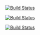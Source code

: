 
[![Build Status](http://34.136.149.49:8080/job/instavote/job/worker-build/badge/icon)](http://34.136.149.49:8080/job/instavote/job/worker-build/)

[![Build Status](http://34.136.149.49:8080/buildStatus/icon?job=instavote%2Fworker-build)](http://34.136.149.49:8080/job/instavote/job/worker-build/)

[![Build Status](http://34.136.149.49:8080/buildStatus/icon?job=instavote%2Fworker-build&subject=UnitTest)](http://34.136.149.49:8080/job/instavote/job/worker-build/)

